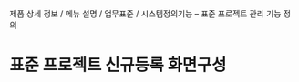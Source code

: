 <!--breadcrumb:제품 상세 정보 / 메뉴 설명 / 업무표준 / 시스템정의기능 – 표준 프로젝트 관리 기능 정의--><span class="md-breadcrumb">제품 상세 정보 / 메뉴 설명 / 업무표준 / 시스템정의기능 – 표준 프로젝트 관리 기능 정의</span>
# 표준 프로젝트 신규등록 화면구성
